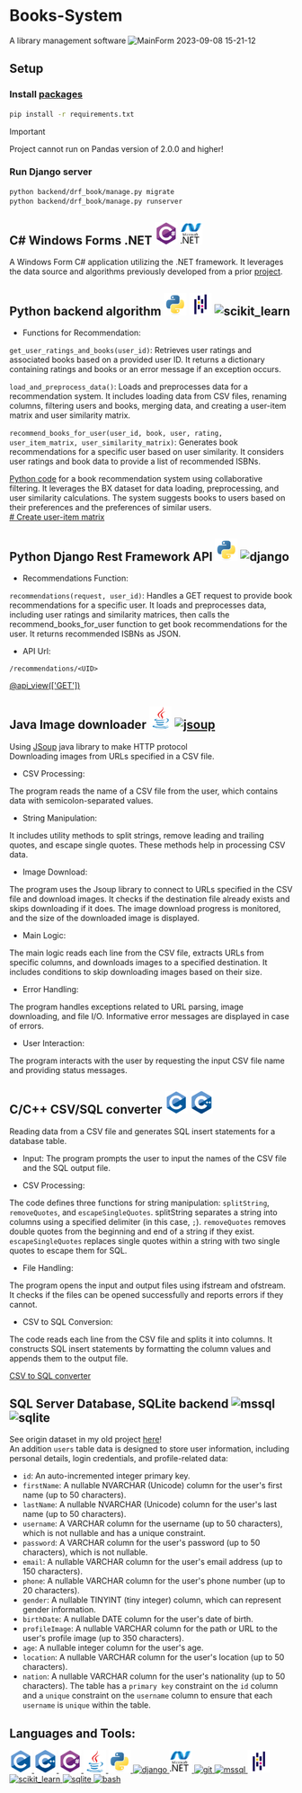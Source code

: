 # Books-System
A library management software
![MainForm 2023-09-08 15-21-12](https://github.com/da0ran9e/Books-System/assets/98570451/63761e59-f59a-4a01-a0c1-cea236c197d2)


## Setup
### Install [packages](https://github.com/da0ran9e/Books-System/blob/main/requirements.txt)
```bash
pip install -r requirements.txt
```
> [!IMPORTANT]  
> Project cannot run on Pandas version of 2.0.0 and higher! <br />

### Run Django server
```bash
python backend/drf_book/manage.py migrate
python backend/drf_book/manage.py runserver
```

## C# Windows Forms .NET <img src="https://raw.githubusercontent.com/devicons/devicon/master/icons/csharp/csharp-original.svg" alt="csharp" width="40" height="40"/> <img src="https://raw.githubusercontent.com/devicons/devicon/master/icons/dot-net/dot-net-original-wordmark.svg" alt="dotnet" width="40" height="40"/>   

A Windows Form C# application utilizing the .NET framework. It leverages the data source and algorithms previously developed from a prior [project](https://github.com/da0ran9e/Book-Recommendation-System).<br />


##  Python backend algorithm <img src="https://raw.githubusercontent.com/devicons/devicon/master/icons/python/python-original.svg" alt="python" width="40" height="40"/> <img src="https://raw.githubusercontent.com/devicons/devicon/2ae2a900d2f041da66e950e4d48052658d850630/icons/pandas/pandas-original.svg" alt="pandas" width="40" height="40"/>  <img src="https://upload.wikimedia.org/wikipedia/commons/0/05/Scikit_learn_logo_small.svg" alt="scikit_learn" width="40" height="40"/>
- Functions for Recommendation:

`get_user_ratings_and_books(user_id)`: Retrieves user ratings and associated books based on a provided user ID. It returns a dictionary containing ratings and books or an error message if an exception occurs.

`load_and_preprocess_data()`: Loads and preprocesses data for a recommendation system. It includes loading data from CSV files, renaming columns, filtering users and books, merging data, and creating a user-item matrix and user similarity matrix.

`recommend_books_for_user(user_id, book, user, rating, user_item_matrix, user_similarity_matrix)`: Generates book recommendations for a specific user based on user similarity. It considers user ratings and book data to provide a list of recommended ISBNs.

[Python code](/backend/drf_book/base/recommendation_module.py) for a book recommendation system using collaborative filtering. It leverages the BX dataset for data loading, preprocessing, and user similarity calculations. The system suggests books to users based on their preferences and the preferences of similar users. <br />
[# Create user-item matrix](https://github.com/da0ran9e/Books-System/blob/88fcad1d5682debac559cfef3459acb3780f7382/backend/drf_book/base/recommendation_module.py#L62-L72)

## Python Django Rest Framework API <img src="https://raw.githubusercontent.com/devicons/devicon/master/icons/python/python-original.svg" alt="python" width="40" height="40"/> <img src="https://cdn.worldvectorlogo.com/logos/django.svg" alt="django" width="40" height="40"/>  
- Recommendations Function:

`recommendations(request, user_id)`: Handles a GET request to provide book recommendations for a specific user. It loads and preprocesses data, including user ratings and similarity matrices, then calls the recommend_books_for_user function to get book recommendations for the user. It returns recommended ISBNs as JSON.
- API Url:
```
/recommendations/<UID>
```
[@api_view(['GET'])](https://github.com/da0ran9e/Books-System/blob/88fcad1d5682debac559cfef3459acb3780f7382/backend/drf_book/api/views.py#L67-L79)

## Java Image downloader <img src="https://raw.githubusercontent.com/devicons/devicon/master/icons/java/java-original.svg" alt="java" width="40" height="40"/> <a href="https://github.com/jhy/jsoup/"><img src="https://github.com/da0ran9e/Books-System/assets/98570451/74eeea65-2985-432c-a814-f7405ad5e7b1" alt="jsoup" width="30" height="30" /> </a>

Using [JSoup](https://github.com/da0ran9e/Books-System/blob/main/Automation/jsoup-1.15.4.jar) java library to make HTTP protocol <br />
Downloading images from URLs specified in a CSV file.
- CSV Processing:

The program reads the name of a CSV file from the user, which contains data with semicolon-separated values.
- String Manipulation:

It includes utility methods to split strings, remove leading and trailing quotes, and escape single quotes. These methods help in processing CSV data.
- Image Download:

The program uses the Jsoup library to connect to URLs specified in the CSV file and download images.
It checks if the destination file already exists and skips downloading if it does.
The image download progress is monitored, and the size of the downloaded image is displayed.
- Main Logic:

The main logic reads each line from the CSV file, extracts URLs from specific columns, and downloads images to a specified destination.
It includes conditions to skip downloading images based on their size.
- Error Handling:

The program handles exceptions related to URL parsing, image downloading, and file I/O.
Informative error messages are displayed in case of errors.
- User Interaction:

The program interacts with the user by requesting the input CSV file name and providing status messages.

## C/C++ CSV/SQL converter <img src="https://raw.githubusercontent.com/devicons/devicon/master/icons/c/c-original.svg" alt="c" width="40" height="40"/> <img src="https://raw.githubusercontent.com/devicons/devicon/master/icons/cplusplus/cplusplus-original.svg" alt="cplusplus" width="40" height="40"/>   
Reading data from a CSV file and generates SQL insert statements for a database table. 
- Input:
  The program prompts the user to input the names of the CSV file and the SQL output file.

- CSV Processing:

The code defines three functions for string manipulation: `splitString`, `removeQuotes`, and `escapeSingleQuotes`.
splitString separates a string into columns using a specified delimiter (in this case, `;`).
`removeQuotes` removes double quotes from the beginning and end of a string if they exist.
`escapeSingleQuotes` replaces single quotes within a string with two single quotes to escape them for SQL.
- File Handling:

The program opens the input and output files using ifstream and ofstream.
It checks if the files can be opened successfully and reports errors if they cannot.
- CSV to SQL Conversion:

The code reads each line from the CSV file and splits it into columns.
It constructs SQL insert statements by formatting the column values and appends them to the output file.

[CSV to SQL converter](https://github.com/da0ran9e/Books-System/blob/main/CSV2SQL.cpp)

## SQL Server Database, SQLite backend <img src="https://www.svgrepo.com/show/303229/microsoft-sql-server-logo.svg" alt="mssql" width="40" height="40"/> <img src="https://www.vectorlogo.zone/logos/sqlite/sqlite-icon.svg" alt="sqlite" width="40" height="40"/> 
See origin dataset in my old project [here](https://github.com/da0ran9e/Book-Recommendation-System)!<br />
An addition `users` table data is designed to store user information, including personal details, login credentials, and profile-related data:
- `id`: An auto-incremented integer primary key.
- `firstName`: A nullable NVARCHAR (Unicode) column for the user's first name (up to 50 characters).
- `lastName`: A nullable NVARCHAR (Unicode) column for the user's last name (up to 50 characters).
- `username`: A VARCHAR column for the username (up to 50 characters), which is not nullable and has a unique constraint.
- `password`: A VARCHAR column for the user's password (up to 50 characters), which is not nullable.
- `email`: A nullable VARCHAR column for the user's email address (up to 150 characters).
- `phone`: A nullable VARCHAR column for the user's phone number (up to 20 characters).
- `gender`: A nullable TINYINT (tiny integer) column, which can represent gender information.
- `birthDate`: A nullable DATE column for the user's date of birth.
- `profileImage`: A nullable VARCHAR column for the path or URL to the user's profile image (up to 350 characters).
- `age`: A nullable integer column for the user's age.
- `location`: A nullable VARCHAR column for the user's location (up to 50 characters).
- `nation`: A nullable VARCHAR column for the user's nationality (up to 50 characters).
The table has a `primary key` constraint on the `id` column and a `unique` constraint on the `username` column to ensure that each `username` is `unique` within the table.

## Languages and Tools:
  <a href="https://github.com/da0ran9e/Books-System#readme/## C/C++ CSV/SQL converter" target="_blank" rel="noreferrer"> 
    <img src="https://raw.githubusercontent.com/devicons/devicon/master/icons/c/c-original.svg" alt="c" width="40" height="40"/> 
  </a> 
  <a href="https://github.com/da0ran9e/Books-System#readme/## C/C++ CSV/SQL converter" target="_blank" rel="noreferrer"> 
    <img src="https://raw.githubusercontent.com/devicons/devicon/master/icons/cplusplus/cplusplus-original.svg" alt="cplusplus" width="40" height="40"/> 
  </a> 
  <a href="https://github.com/da0ran9e/Books-System#readme/## C# Windows Forms .NET" target="_blank" rel="noreferrer"> 
    <img src="https://raw.githubusercontent.com/devicons/devicon/master/icons/csharp/csharp-original.svg" alt="csharp" width="40" height="40"/> 
  </a> 
  <a href="https://github.com/da0ran9e/Books-System#readme/## Java Image downloader" target="_blank" rel="noreferrer"> 
    <img src="https://raw.githubusercontent.com/devicons/devicon/master/icons/java/java-original.svg" alt="java" width="40" height="40"/> 
  </a> 
  <a href="https://github.com/da0ran9e/Books-System#readme/## Python backend algorithm" target="_blank" rel="noreferrer"> 
    <img src="https://raw.githubusercontent.com/devicons/devicon/master/icons/python/python-original.svg" alt="python" width="40" height="40"/> 
  </a> 
  <a href="https://github.com/da0ran9e/Books-System#readme/" target="_blank" rel="noreferrer"> 
    <img src="https://cdn.worldvectorlogo.com/logos/django.svg" alt="django" width="40" height="40"/> 
  </a>
  <a href="https://github.com/da0ran9e/Books-System#readme/" target="_blank" rel="noreferrer"> 
    <img src="https://raw.githubusercontent.com/devicons/devicon/master/icons/dot-net/dot-net-original-wordmark.svg" alt="dotnet" width="40" height="40"/> 
  </a> 
  <a href="https://github.com/da0ran9e/Books-System#readme/" target="_blank" rel="noreferrer"> 
    <img src="https://www.vectorlogo.zone/logos/git-scm/git-scm-icon.svg" alt="git" width="40" height="40"/> 
  </a> 
  <a href="https://github.com/da0ran9e/Books-System#readme/" target="_blank" rel="noreferrer"> 
    <img src="https://www.svgrepo.com/show/303229/microsoft-sql-server-logo.svg" alt="mssql" width="40" height="40"/> 
  </a> 
  <a href="https://github.com/da0ran9e/Books-System#readme/## Python backend algorithm" target="_blank" rel="noreferrer"> 
    <img src="https://raw.githubusercontent.com/devicons/devicon/2ae2a900d2f041da66e950e4d48052658d850630/icons/pandas/pandas-original.svg" alt="pandas" width="40" height="40"/> 
  </a> 
  <a href="https://github.com/da0ran9e/Books-System#readme/## Python backend algorithm" target="_blank" rel="noreferrer"> 
    <img src="https://upload.wikimedia.org/wikipedia/commons/0/05/Scikit_learn_logo_small.svg" alt="scikit_learn" width="40" height="40"/> 
  </a> 
  <a href="https://github.com/da0ran9e/Books-System#readme/" target="_blank" rel="noreferrer"> 
    <img src="https://www.vectorlogo.zone/logos/sqlite/sqlite-icon.svg" alt="sqlite" width="40" height="40"/> 
  </a> 
  <a href="https://github.com/da0ran9e/Books-System#readme/" target="_blank" rel="noreferrer"> 
    <img src="https://www.vectorlogo.zone/logos/gnu_bash/gnu_bash-icon.svg" alt="bash" width="40" height="40"/> 
  </a> 
